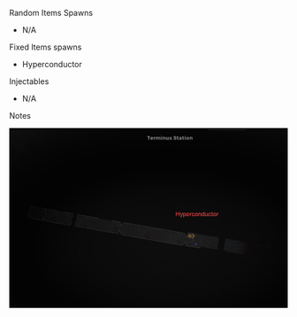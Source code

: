Random Items Spawns

- N/A

Fixed Items spawns

- Hyperconductor

Injectables

- N/A

Notes

>

![](info/mini-map.png)
